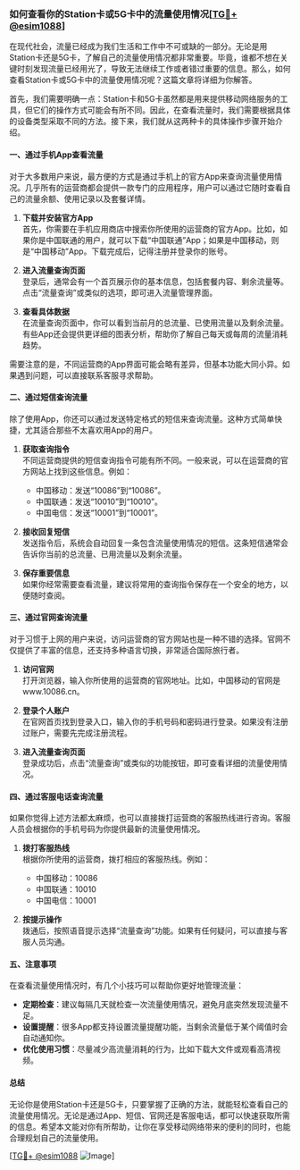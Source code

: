 ### 如何查看你的Station卡或5G卡中的流量使用情况[[TG💪+ @esim1088](https://t.me/s/esim1088)]

在现代社会，流量已经成为我们生活和工作中不可或缺的一部分。无论是用Station卡还是5G卡，了解自己的流量使用情况都非常重要。毕竟，谁都不想在关键时刻发现流量已经用光了，导致无法继续工作或者错过重要的信息。那么，如何查看Station卡或5G卡中的流量使用情况呢？这篇文章将详细为你解答。

首先，我们需要明确一点：Station卡和5G卡虽然都是用来提供移动网络服务的工具，但它们的操作方式可能会有所不同。因此，在查看流量时，我们需要根据具体的设备类型采取不同的方法。接下来，我们就从这两种卡的具体操作步骤开始介绍。

#### **一、通过手机App查看流量**

对于大多数用户来说，最方便的方式是通过手机上的官方App来查询流量使用情况。几乎所有的运营商都会提供一款专门的应用程序，用户可以通过它随时查看自己的流量余额、使用记录以及套餐详情。

1. **下载并安装官方App**  
   首先，你需要在手机应用商店中搜索你所使用的运营商的官方App。比如，如果你是中国联通的用户，就可以下载“中国联通”App；如果是中国移动，则是“中国移动”App。下载完成后，记得注册并登录你的账号。

2. **进入流量查询页面**  
   登录后，通常会有一个首页展示你的基本信息，包括套餐内容、剩余流量等。点击“流量查询”或类似的选项，即可进入流量管理界面。

3. **查看具体数据**  
   在流量查询页面中，你可以看到当前月的总流量、已使用流量以及剩余流量。有些App还会提供更详细的图表分析，帮助你了解自己每天或每周的流量消耗趋势。

需要注意的是，不同运营商的App界面可能会略有差异，但基本功能大同小异。如果遇到问题，可以直接联系客服寻求帮助。

#### **二、通过短信查询流量**

除了使用App，你还可以通过发送特定格式的短信来查询流量。这种方式简单快捷，尤其适合那些不太喜欢用App的用户。

1. **获取查询指令**  
   不同运营商提供的短信查询指令可能有所不同。一般来说，可以在运营商的官方网站上找到这些信息。例如：
   - 中国移动：发送“10086”到“10086”。
   - 中国联通：发送“10010”到“10010”。
   - 中国电信：发送“10001”到“10001”。

2. **接收回复短信**  
   发送指令后，系统会自动回复一条包含流量使用情况的短信。这条短信通常会告诉你当前的总流量、已用流量以及剩余流量。

3. **保存重要信息**  
   如果你经常需要查看流量，建议将常用的查询指令保存在一个安全的地方，以便随时查阅。

#### **三、通过官网查询流量**

对于习惯于上网的用户来说，访问运营商的官方网站也是一种不错的选择。官网不仅提供了丰富的信息，还支持多种语言切换，非常适合国际旅行者。

1. **访问官网**  
   打开浏览器，输入你所使用的运营商的官网地址。比如，中国移动的官网是www.10086.cn。

2. **登录个人账户**  
   在官网首页找到登录入口，输入你的手机号码和密码进行登录。如果没有注册过账户，需要先完成注册流程。

3. **进入流量查询页面**  
   登录成功后，点击“流量查询”或类似的功能按钮，即可查看详细的流量使用情况。

#### **四、通过客服电话查询流量**

如果你觉得上述方法都太麻烦，也可以直接拨打运营商的客服热线进行咨询。客服人员会根据你的手机号码为你提供最新的流量使用情况。

1. **拨打客服热线**  
   根据你所使用的运营商，拨打相应的客服热线。例如：
   - 中国移动：10086
   - 中国联通：10010
   - 中国电信：10001

2. **按提示操作**  
   拨通后，按照语音提示选择“流量查询”功能。如果有任何疑问，可以直接与客服人员沟通。

#### **五、注意事项**

在查看流量使用情况时，有几个小技巧可以帮助你更好地管理流量：

- **定期检查**：建议每隔几天就检查一次流量使用情况，避免月底突然发现流量不足。
- **设置提醒**：很多App都支持设置流量提醒功能，当剩余流量低于某个阈值时会自动通知你。
- **优化使用习惯**：尽量减少高流量消耗的行为，比如下载大文件或观看高清视频。

#### **总结**

无论你是使用Station卡还是5G卡，只要掌握了正确的方法，就能轻松查看自己的流量使用情况。无论是通过App、短信、官网还是客服电话，都可以快速获取所需的信息。希望本文能对你有所帮助，让你在享受移动网络带来的便利的同时，也能合理规划自己的流量使用。

[[TG💪+ @esim1088](https://t.me/s/esim1088) ![Image](https://i.postimg.cc/4NQfJmqS/Snipaste-2025-05-13-00-14-12.png)]